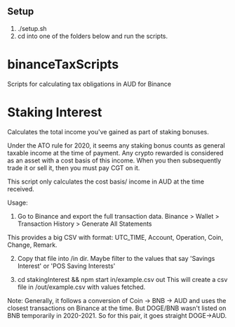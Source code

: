 ## Setup

1. ./setup.sh
2. cd into one of the folders below and run the scripts.

# binanceTaxScripts
Scripts for calculating tax obligations in AUD for Binance


# Staking Interest
Calculates the total income you've gained as part of staking bonuses. 

Under the ATO rule for 2020, it seems any staking bonus counts as general taxable income at the time of payment. Any crypto rewarded is considered as an asset with a cost basis of this income. When you then subsequently trade it or sell it, then you must pay CGT on it. 

This script only calculates the cost basis/ income in AUD at the time received.

Usage:
1. Go to Binance and export the full transaction data. Binance > Wallet > Transaction History > Generate All Statements

This provides a big CSV with format: UTC_TIME, Account, Operation, Coin, Change, Remark.

2. Copy that file into /in dir. Maybe filter to the values that say 'Savings Interest' or 'POS Saving Interests'

3. cd stakingInterest && npm start in/example.csv out
This will create a csv file in /out/example.csv with values fetched.

Note: 
Generally, it follows a conversion of Coin -> BNB -> AUD and uses the closest transactions on Binance at the time. But DOGE/BNB wasn't listed on BNB temporarily in 2020-2021. So for this pair, it goes straight DOGE->AUD.


